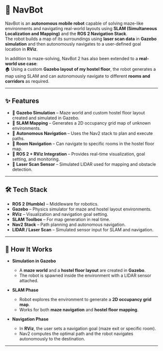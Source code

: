 # 🧭 NavBot 

NavBot is an **autonomous mobile robot** capable of solving maze-like environments and navigating real-world layouts using **SLAM (Simultaneous Localization and Mapping)** and the **ROS 2 Navigation Stack**.  
The robot builds a map of its surroundings using **laser scan data** in **Gazebo simulation** and then autonomously navigates to a user-defined goal location in **RViz**.  

In addition to maze-solving, NavBot 2 has also been extended to a **real-world use case**:  
🏠 Using a custom **Gazebo layout of my hostel floor**, the robot generates a map using SLAM and can autonomously navigate to different **rooms and corridors** as required.  

---

## ✨ Features
- 🔹 **Gazebo Simulation** – Maze world and custom hostel floor layout created and simulated in Gazebo.  
- 🔹 **SLAM Mapping** – Generates a 2D occupancy grid map of unknown environments.  
- 🔹 **Autonomous Navigation** – Uses the Nav2 stack to plan and execute paths.  
- 🔹 **Room Navigation** – Can navigate to specific rooms in the hostel floor map.  
- 🔹 **ROS 2 + RViz Integration** – Provides real-time visualization, goal setting, and monitoring.  
- 🔹 **Laser Scan Sensor** – Simulated LIDAR used for mapping and obstacle detection.  

---

## 🛠️ Tech Stack
- **ROS 2 (Humble)** – Middleware for robotics.  
- **Gazebo** – Physics simulator for maze and hostel layout environments.  
- **RViz** – Visualization and navigation goal setting.  
- **SLAM Toolbox** – For map generation in real time.  
- **Nav2 Stack** – Path planning and autonomous navigation.  
- **LIDAR / Laser Scan** – Simulated sensor input for SLAM and navigation.  

---

## 🚀 How It Works
- **Simulation in Gazebo**  
   - A **maze world** and a **hostel floor layout** are created in **Gazebo**.  
   - The robot is spawned inside the environment with a LIDAR sensor attached.  

- **SLAM Phase**  
   - Robot explores the environment to generate a **2D occupancy grid map**.  
   - Works for both **maze navigation** and **hostel floor mapping**.  

- **Navigation Phase**  
   - In **RViz**, the user sets a navigation goal (maze exit or specific room).  
   - Nav2 computes the optimal path and the robot navigates autonomously to the destination.  

---
